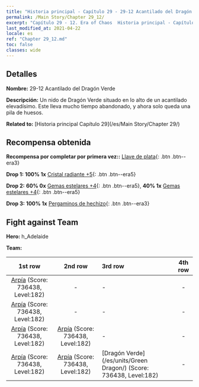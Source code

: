 ```yaml
---
title: "Historia principal - Capítulo 29 - 29-12 Acantilado del Dragón Verde"
permalink: /Main Story/Chapter 29_12/
excerpt: "Capítulo 29 - 12. Era of Chaos  Historia principal - Capítulo 29_12. 29-12 Acantilado del Dragón Verde"
last_modified_at: 2021-04-22
locale: es
ref: "Chapter 29_12.md"
toc: false
classes: wide
---
```


## Detalles

 **Nombre:** 29-12 Acantilado del Dragón Verde

 **Descripción:** Un nido de Dragón Verde situado en lo alto de un acantilado elevadísimo. Este lleva mucho tiempo abandonado, y ahora solo queda una pila de huesos.

 **Related to:** [Historia principal Capítulo 29](/es/Main Story/Chapter 29/)

## Recompensa obtenida

 **Recompensa por completar por primera vez::** [Llave de plata](/ItemsES/con_693/){: .btn .btn--era3}

 **Drop 1:** **100% 1x** [Cristal radiante +5](/ItemsES/mat_101/){: .btn .btn--era5}

 **Drop 2:** **60% 0x** [Gemas estelares +4](/ItemsES/mat_93/){: .btn .btn--era5}, **40% 1x** [Gemas estelares +4](/ItemsES/mat_93/){: .btn .btn--era5}

 **Drop 3:** **100% 1x** [Pergaminos de hechizo](/ItemsES/con_694/){: .btn .btn--era3}


## Fight against Team
 **Hero:** h_Adelaide

 **Team:**


  | 1st row | 2nd row | 3rd row | 4th row |
  |:----:|:----:|:----|:----:|
  | [Arpía](/es/units/Harpy/) (Score: 736438, Level:182)  | - | - | - |
  | [Arpía](/es/units/Harpy/) (Score: 736438, Level:182)  | - | - | - |
  | [Arpía](/es/units/Harpy/) (Score: 736438, Level:182)  | [Arpía](/es/units/Harpy/) (Score: 736438, Level:182)  | - | - |
  | [Arpía](/es/units/Harpy/) (Score: 736438, Level:182)  | [Arpía](/es/units/Harpy/) (Score: 736438, Level:182)  | [Dragón Verde](/es/units/Green Dragon/) (Score: 736438, Level:182)  | - |


